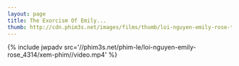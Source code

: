 ```yaml
---
layout: page
title: The Exorcism Of Emily...
thumb: http://cdn.phim3s.net/images/films/thumb/loi-nguyen-emily-rose-the-exorcism-of-emily-rose-2005.jpg
---
```

{% include jwpadv src='//phim3s.net/phim-le/loi-nguyen-emily-rose_4314/xem-phim//video.mp4' %}